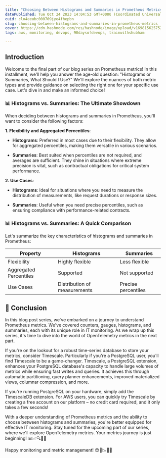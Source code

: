 ```yaml
---
title: "Choosing Between Histograms and Summaries in Prometheus Metrics"
datePublished: Tue Oct 24 2023 14:04:53 GMT+0000 (Coordinated Universal Time)
cuid: clo4eeubc000709jye4fhepbn
slug: choosing-between-histograms-and-summaries-in-prometheus-metrics
cover: https://cdn.hashnode.com/res/hashnode/image/upload/v1698156257525/a3e73f2f-5fb4-484a-91f5-bea39cf21d71.gif
tags: aws, monitoring, devops, 90daysofdevops, trainwithshubham

---
```


## **Introduction**

Welcome to the final part of our blog series on Prometheus metrics! In this installment, we'll help you answer the age-old question: "Histograms or Summaries, What Should I Use?" We'll explore the nuances of both metric types and provide guidance on selecting the right one for your specific use case. Let's dive in and make an informed choice!

### **📊 Histograms vs. Summaries: The Ultimate Showdown**

When deciding between histograms and summaries in Prometheus, you'll want to consider the following factors:

**1\. Flexibility and Aggregated Percentiles**:

* **Histograms**: Preferred in most cases due to their flexibility. They allow for aggregated percentiles, making them versatile in various scenarios.
    
* **Summaries**: Best suited when percentiles are not required, and averages are sufficient. They shine in situations where extreme precision is vital, such as contractual obligations for critical system performance.
    

**2\. Use Cases**:

* **Histograms**: Ideal for situations where you need to measure the distribution of measurements, like request durations or response sizes.
    
* **Summaries**: Useful when you need precise percentiles, such as ensuring compliance with performance-related contracts.
    

### **📊 Histograms vs. Summaries: A Quick Comparison**

Let's summarize the key characteristics of histograms and summaries in Prometheus:

| **Property** | **Histograms** | **Summaries** |
| --- | --- | --- |
| Flexibility | Highly flexible | Less flexible |
| Aggregated Percentiles | Supported | Not supported |
| Use Cases | Distribution of measurements | Precise percentiles |

## **🚀 Conclusion**

In this blog post series, we've embarked on a journey to understand Prometheus metrics. We've covered counters, gauges, histograms, and summaries, each with its unique role in IT monitoring. As we wrap up this series, it's time to dive into the world of OpenTelemetry metrics in the next part.

If you're on the lookout for a robust time-series database to store your metrics, consider Timescale. Particularly if you're a PostgreSQL user, you'll find Timescale to be a game-changer. Timescale, a PostgreSQL extension, enhances your PostgreSQL database's capacity to handle large volumes of metrics while ensuring fast writes and queries. It achieves this through automatic partitioning, query planner enhancements, improved materialized views, columnar compression, and more.

If you're running PostgreSQL on your hardware, simply add the TimescaleDB extension. For AWS users, you can quickly try Timescale by creating a free account on our platform – no credit card required, and it only takes a few seconds!

With a deeper understanding of Prometheus metrics and the ability to choose between histograms and summaries, you're better equipped for effective IT monitoring. Stay tuned for the upcoming part of our series, where we'll explore OpenTelemetry metrics. Your metrics journey is just beginning! 📊📈🔍📡🌐

Happy monitoring and metric management! 😊📁📉🚀🌟